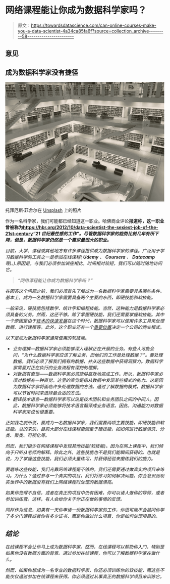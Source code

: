 # 网络课程能让你成为数据科学家吗？

> 原文：<https://towardsdatascience.com/can-online-courses-make-you-a-data-scientist-4a34ca85fa6f?source=collection_archive---------58----------------------->

## 意见

## 成为数据科学家没有捷径

![](img/01a6640ae973a7d38b600f04de3f01f4.png)

托拜厄斯·菲舍尔在 [Unsplash](https://unsplash.com?utm_source=medium&utm_medium=referral) 上的照片

作为一名科学家，我们可能都已经知道这一职业。哈佛商业评论**报道称，这一职业曾被称为<https://hbr.org/2012/10/data-scientist-the-sexiest-job-of-the-21st-century>*“21 世纪最性感的工作”。尽管数据科学家的趋势比前几年有所下降，但是，数据科学家仍然是一个需求量很大的职业。***

*目前，大学、课程或其他地方有许多课程提供成为数据科学家的课程。广泛用于学习数据科学的工具之一是参加在线课程( **Udemy** 、 **Coursera** 、 **Datacamp** 等)。).原因是，与我们必须参加讲座相比，时间相对较短，我们可以随时随地访问它。*

> *“网络课程能让你成为数据科学家吗？”*

*在回答这个问题之前，我们必须首先了解成为一名数据科学家需要具备哪些条件。基本上，成为一名数据科学家需要具备两个主要的东西，即硬技能和软技能。*

*一般来说，硬技能包括数学、统计学和编程技能。当然，这种能力是数据科学家必须具备的义务。然而，这还不够。除了掌握硬技能，我们还需要掌握软技能。其中一个原因是由于[技术的快速发展](https://www.datasciencecentral.com/profiles/blogs/soft-skills-every-data-scientist-must-possess)在这个时代，数据科学家可以使用许多工具来处理数据、进行建模等。此外，这个职业还有一个[重要位置](https://www.dqlab.id/cara-menjadi-data-scientist-bersama-dqlab)决定一个公司的商业模式。*

*以下是成为数据科学家通常使用的软技能。*

*   *业务理解—数据科学家必须能够深入理解正在开展的业务。有些人可能会问，“为什么数据科学家应该了解业务，而他们的工作是处理数据？”。要处理数据，我们必须了解我们拥有的数据，并从这些数据中获得洞察力。数据科学家需要对正在执行的业务流程有深刻的理解。*
*   *对数据有直觉——数据科学家必须能够高效地完成工作。所以，数据科学家必须对数据有一种直觉。这里的直觉是指从数据中发现某些模式的能力。这是因为数据科学家将面临许多处理数据的方法。通过了解数据的模式，数据科学家可以节省时间来选择最合适的方法。*
*   *翻译技术语言—数据科学家可以说是技术团队和业务团队之间的中间人。因此，数据科学家必须能够将技术语言翻译成业务语言。因此，沟通能力对数据科学家来说也很重要。*

*正如我之前所说，要成为一名数据科学家，我们需要两项主要技能，即硬技能和软技能。总的来说，目前大部分在线课程更侧重于硬技能，如如何进行数据清洗、分类、聚类、可视化等。*

*然而，我们很少在网络课程中发现其他技能(软技能)。因为在网上课程中，我们倾向于只听从老师的解释。除此之外，这些技能也不是我们能瞬间获得的。也就是说，为了掌握这些技能，我们必须大量练习，并获得经验来磨练我们的能力。*

*要磨练这些技能，我们光靠网络课程是不够的。我们还需要通过做真实的项目来练习。为什么？通过参与一个真实的项目，我们将练习如何解决问题。你会意识到现实世界中的数据没有我们上网络课程时处理的数据漂亮。*

*如果你觉得不自信，或者在真正的项目中仍有困难，你可以请人做你的导师，或者参加训练营。这样，有人会给你关于你正在做的事情的反馈。*

*同样作为信息，如果有一天你申请一份数据科学家的工作，你很可能不会被问你学了多少门课程或者你有多少证书，而是你做过什么项目，你是如何处理项目的。*

## *结论*

*在线课程不会让你马上成为数据科学家。然而，在线课程可以帮助你入门，特别是如果你没有数据方面的背景。通过参加在线课程，你可以了解数据科学家在做什么。*

*然而，如果你想成为一名专业的数据科学家，你还必须训练你的软技能，而这些不能仅仅通过参加在线课程来获得。你必须通过从事真正的数据科学项目来训练它。*